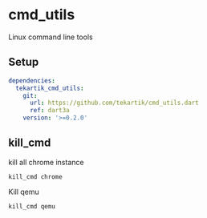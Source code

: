 # cmd_utils

Linux command line tools

## Setup

```yaml
dependencies:
  tekartik_cmd_utils:
    git:
      url: https://github.com/tekartik/cmd_utils.dart
      ref: dart3a
    version: '>=0.2.0'
```
## kill_cmd

kill all chrome instance

    kill_cmd chrome
    
Kill qemu

    kill_cmd qemu
    
